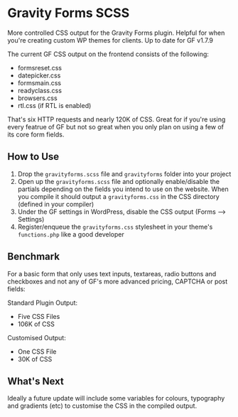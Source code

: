 # Gravity Forms SCSS

More controlled CSS output for the Gravity Forms plugin. Helpful for when you're creating custom WP themes for clients.
Up to date for GF v1.7.9

The current GF CSS output on the frontend consists of the following:

- formsreset.css
- datepicker.css
- formsmain.css
- readyclass.css
- browsers.css
- rtl.css (if RTL is enabled)

That's six HTTP requests and nearly 120K of CSS. Great for if you're using every featrue of GF but not so great when you only plan on using a few of its core form fields.

## How to Use

1. Drop the `gravityforms.scss` file and `gravityforms` folder into your project
2. Open up the `gravityforms.scss` file and optionally enable/disable the partials depending on the fields you intend to use on the website. When you compile it should output a `gravityforms.css` in the CSS directory (defined in your compiler)
4. Under the GF settings in WordPress, disable the CSS output (Forms --> Settings)
5. Register/enqueue the `gravityforms.css` stylesheet in your theme's `functions.php` like a good developer

## Benchmark

For a basic form that only uses text inputs, textareas, radio buttons and checkboxes and not any of GF's more advanced pricing, CAPTCHA or post fields:

Standard Plugin Output:

- Five CSS Files
- 106K of CSS

Customised Output:

- One CSS File
- 30K of CSS

## What's Next

Ideally a future update will include some variables for colours, typography and gradients (etc) to customise the CSS in the compiled output.